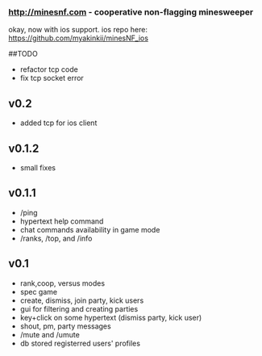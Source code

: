 ### http://minesnf.com - cooperative non-flagging minesweeper
okay, now with ios support. 
ios repo here: https://github.com/myakinkii/minesNF_ios

##TODO
* refactor tcp code
* fix tcp socket error

## v0.2
* added tcp for ios client

## v0.1.2
* small fixes 
 
## v0.1.1
* /ping
* hypertext help command 
* chat commands availability in game mode
* /ranks, /top, and /info

## v0.1
* rank,coop, versus modes
* spec game
* create, dismiss, join party, kick users
* gui for filtering and creating parties
* key+click on some hypertext (dismiss party, kick user)
* shout, pm, party messages
* /mute and /umute
* db stored registerred users' profiles

